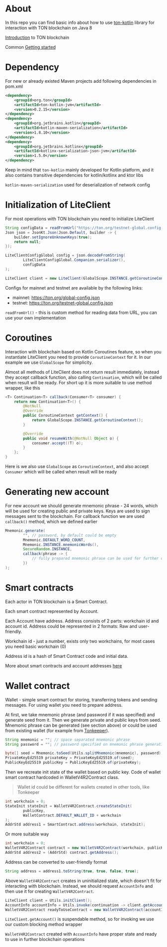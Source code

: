 # About

In this repo you can find basic info about how to use [ton-kotlin](https://github.com/andreypfau/ton-kotlin) library for
interaction with TON blockchain on Java 8

[Introduction](https://ton.org/docs/learn/introduction) to TON blockchain

Common [Getting started](https://ton.org/docs/develop/getting-started)

# Dependency

For new or already existed Maven projects add following dependencies in pom.xml

```xml
<dependency>
    <groupId>org.ton</groupId>
    <artifactId>ton-kotlin-jvm</artifactId>
    <version>0.2.15</version>
</dependency>
<dependency>
    <groupId>org.jetbrains.kotlin</groupId>
    <artifactId>kotlin-maven-serialization</artifactId>
    <version>1.8.10</version>
</dependency>
<dependency>
    <groupId>org.jetbrains.kotlinx</groupId>
    <artifactId>kotlinx-serialization-json-jvm</artifactId>
    <version>1.5.0</version>
</dependency>
```

Keep in mind that `ton-kotlin` mainly developed for Kotlin platform, and it also
contains transitive dependencies for kotlin/kotlinx and ktor libs

`kotlin-maven-serialization` used for deserialization of network config

# Initialization of LiteClient

For most operations with TON blockchain you need to initialize LiteClient

```java
String configData = readFromUrl("https://ton.org/testnet-global.config.json");
Json json = JsonKt.Json(Json.Default, builder -> {
    builder.setIgnoreUnknownKeys(true);
    return null;
});

LiteClientConfigGlobal config = json.decodeFromString(
        LiteClientConfigGlobal.Companion.serializer(), 
        configData
);

LiteClient client = new LiteClient(GlobalScope.INSTANCE.getCoroutineContext(), config);
```

Configs for mainnet and testnet are available by the following links:
- mainnet: https://ton.org/global-config.json
- testnet: https://ton.org/testnet-global.config.json

`readFromUrl()` - this is custom method for reading data from URL, you can use your own implementation

# Coroutines

Interaction with blockchain based on Kotlin Coroutines feature, so when you instantiate LiteClient 
you need to provide `CoroutineContext` for it. In our example we use `GlobalScope` for simplicity.

Almost all methods of LiteClient does not return result immediately, instead they accept 
callback function, also calling `Continuation`, which will be called when result will be ready.
For short up it is more suitable to use method wrapper, like this

```java
<T> Continuation<T> callback(Consumer<T> consumer) {
    return new Continuation<T>() {
        @NotNull
        @Override
        public CoroutineContext getContext() {
            return GlobalScope.INSTANCE.getCoroutineContext();
        }

        @Override
        public void resumeWith(@NotNull Object o) {
            consumer.accept((T) o);
        }
    };
}
```

Here is we also use `GlobalScope` as `CoroutineContext`, and also accept `Consumer` which will
be called when result will be ready

# Generating new account

For new account we should generate mnemonic phrase - 24 words, which will be used for creating 
public and private keys. Keys are used to sign messages sent to the blockchain. For callback function
we are used `callback()` method, which we defined earlier

```java
Mnemonic.generate(
        "", // password, by default could be empty
        Mnemonic.DEFAULT_WORD_COUNT,
        Mnemonic.INSTANCE.mnemonicWords(),
        SecureRandom.INSTANCE,
        callback(phrase -> {
            // fully prepared mnemonic phrase can be used for further operations
        })
);
```

# Smart contracts

Each actor in TON blockchain is a Smart Contract.

Each smart contract represented by Account.

Each Account have address. Address consists of 2 parts: workchain id and account id.
Address could be represented in 2 formats: Raw and user-friendly. 

Workchain id - just a number, exists only two workchains, for most cases 
you need basic workchain (0) 

Address id is a hash of Smart Contract code and initial data.

More about smart contracts and account addresses [here](https://ton.org/docs/learn/overviews/addresses)

# Wallet contract

Wallet - simple smart contract for storing, transferring tokens and sending messages. 
For using wallet you need to prepare address.

At first, we take mnemonic phrase (and password if it was specified) and generate seed from it.
Then we generate private and public keys from seed. Mnemonic phrase can be generated (see section above)
or could be used from existing wallet (for example from [Tonkeeper](https://tonkeeper.com/)).

```java
String mnemonic = ""; // space separated mnemonic phrase
String password = ""; // password specified on mnemonic phrase generation

byte[] seed = Mnemonic.toSeed(Utils.splitMnemonic(mnemonic), password);
PrivateKeyEd25519 privateKey = PrivateKeyEd25519.of(seed);
PublicKeyEd25519 publicKey = PublicKeyEd25519.of(privateKey);
```

Then we recreate init state of the wallet based on public key. Code of wallet smart contract
hardcoded in WalletV4R2Contract class.

> Wallet id could be different for wallets created in other tools, like Tonkeeper
 
```java
int workchain = 0;
StateInit stateInit = WalletV4R2Contract.createStateInit(
        publicKey,
        WalletContract.DEFAULT_WALLET_ID + workchain
);
AddrStd address1 = SmartContract.address(workchain, stateInit);
```

Or more suitable way

```java
int workchain = 0;
WalletV4R2Contract contract = new WalletV4R2Contract(workchain, publicKey);
AddrStd address2 = (AddrStd) contract.getAddress();
```

Address can be converted to user-friendly format

```java
String address = address1.toString(true, true, false, true);
```

Above `WalletV4R2Contract` creates in uninitialized state, which doesn't fit for 
interacting with blockchain. Instead, we should request `AccountInfo` and then
use it for creating `WalletV4R2Contract`.

```java
LiteClient client = Utils.initClient();
AccountInfo accountInfo = Utils.invoke(continuation -> client.getAccount(address, 0, continuation));
WalletV4R2Contract readyToUseContract = new WalletV4R2Contract(accountInfo);
```
`LiteClient.getAccount()` is suspendable method, so for invoking we use
our custom blocking method wrapper

`WalletV4R2Contract` created with `AccountInfo` have proper state and ready to use
in further blockchain operations